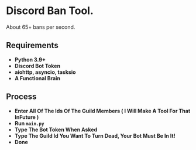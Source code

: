 # Discord Ban Tool.  
About 65+ bans per second.  
  
## Requirements  
 
- **Python 3.9+**  
- **Discord Bot Token**  
- **aiohttp, asyncio, tasksio**  
- **A Functional Brain**  
  
  
## Process
  
- **Enter All Of The Ids Of The Guild Members ( I Will Make A Tool For That InFuture )**  
- **Run `main.py`**  
- **Type The Bot Token When Asked**  
- **Type The Guild Id You Want To Turn Dead, Your Bot Must Be In It!**  
- **Done**  
  
  

